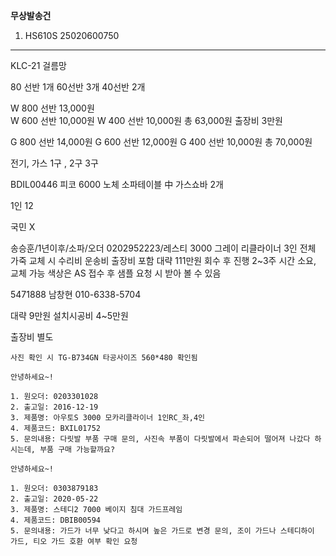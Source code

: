 **무상발송건**
1. HS610S 25020600750

---


KLC-21
걸름망

80 선반 1개 60선반 3개 40선반 2개

W 800 선반 13,000원  
W 600 선반 10,000원
W 400 선반 10,000원
총 63,000원
출장비 3만원

G 800 선반 14,000원
G 600 선반 12,000원
G 400 선반 10,000원
총 70,000원

전기, 가스
1구 , 2구 3구

 BDIL00446 피코 6000 노체 소파테이블 中 가스쇼바 2개

1인 
12

국민
X

송승훈/1년이후/소파/오더 0202952223/레스티 3000 그레이 리클라이너 3인 전체 가죽 교체 시 수리비 운송비 출장비 포함 대략 111만원 회수 후 진행 2~3주 시간 소요, 교체 가능 색상은 AS 접수 후 샘플 요청 시 받아 볼 수 있음

5471888
남창현
010-6338-5704


대략 9만원
설치시공비 4~5만원


출장비 별도


```
사진 확인 시 TG-B734GN 타공사이즈 560*480 확인됨
```


```
안녕하세요~!

1. 원오더: 0203301028
2. 출고일: 2016-12-19
3. 제품명: 아우토S 3000 모카리클라이너 1인RC_좌,4인
4. 제품코드: BXIL01752
5. 문의내용: 다릿발 부품 구매 문의, 사진속 부품이 다릿발에서 파손되어 떨어져 나갔다 하시는데, 부품 구매 가능할까요?
```


```
안녕하세요~!

1. 원오더: 0303879183
2. 출고일: 2020-05-22
3. 제품명: 스테디2 7000 베이지 침대 가드프레임
4. 제품코드: DBIB00594
5. 문의내용: 가드가 너무 낮다고 하시며 높은 가드로 변경 문의, 조이 가드나 스테디하이 가드, 티오 가드 호환 여부 확인 요청
```